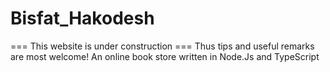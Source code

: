 # Bisfat_Hakodesh
=== This website is under construction === Thus tips and useful remarks are most welcome!
An online book store written in Node.Js and TypeScript
